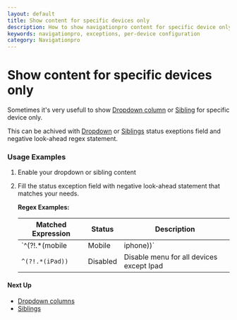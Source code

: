 ```yaml
---
layout: default
title: Show content for specific devices only
description: How to show navigationpro content for specific device only
keywords: navigationpro, exceptions, per-device configuration
category: Navigationpro
---
```


# Show content for specific devices only

Sometimes it's very usefull to show [Dropdown column][dropdown_columns]
or [Sibling][siblings] for specific device only.

This can be achived with [Dropdown][dropdown_status_exceptions] or
[Siblings][sibling_status_exceptions] status exeptions field and negative
look-ahead regex statement.

### Usage Examples

 1. Enable your dropdown or sibling content
 2. Fill the status exception field with negative look-ahead statement that
    matches your needs.

    **Regex Examples:**

    Matched Expression | Status | Description
    -------------------|--------|------------
    `^(?!.*(mobile|Mobile|iphone))` | Disabled | Change status to `Disabled` for all non-mobile User Agents
    `^(?!.*(iPad))` | Disabled | Disable menu for all devices except Ipad

#### Next Up

 -  [Dropdown columns][dropdown_columns]
 -  [Siblings][siblings]

[dropdown_columns]: /m1/extensions/navigationpro/dropdown-columns/
[dropdown_status_exceptions]: /m1/extensions/navigationpro/dropdown-columns/#status-exceptions
[siblings]: /m1/extensions/navigationpro/siblings/
[sibling_status_exceptions]: /m1/extensions/navigationpro/siblings/#status-exceptions
